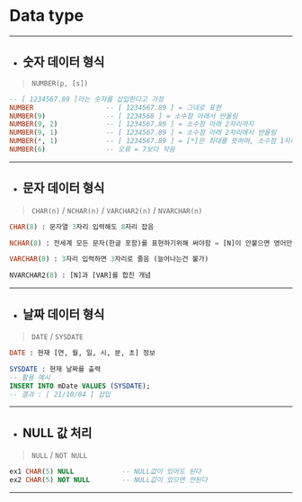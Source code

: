 # Data type

***

* ## 숫자 데이터 형식

> `NUMBER(p, [s])`

```sql
-- [ 1234567.89 ]라는 숫자를 삽입한다고 가정
NUMBER					-- [ 1234567.89 ] = 그대로 표현
NUMBER(9)				-- [ 1234568 ] = 소수점 아래서 반올림
NUMBER(9, 2)			-- [ 1234567.89 ] = 소수점 아래 2자리까지
NUMBER(9, 1)			-- [ 1234567.89 ] = 소수점 아래 2자리에서 반올림
NUMBER(*, 1)			-- [ 1234567.89 ] = [*]은 최대를 뜻하며, 소수점 1자리까지
NUMBER(6)				-- 오류 = 7보다 작음
```

***

* ## 문자 데이터 형식

> `CHAR(n)` / `NCHAR(n)` / `VARCHAR2(n)` / `NVARCHAR(n)` 

```sql
CHAR(8) : 문자열 3자리 입력해도 8자리 잡음

NCHAR(8) : 전세계 모든 문자(한글 포함)를 표현하기위해 써야함 = [N]이 안붙으면 영어만 받겠다는 뜻

VARCHAR(8) : 3자리 입력하면 3자리로 줄음 (늘어나는건 불가)

NVARCHAR2(8) : [N]과 [VAR]를 합친 개념
```

***

* ## 날짜 데이터 형식

> `DATE` / `SYSDATE`

```sql
DATE : 현재 [연, 월, 일, 시, 분, 초] 정보

SYSDATE : 현재 날짜를 출력
-- 활용 예시
INSERT INTO mDate VALUES (SYSDATE);
-- 결과 : [ 21/10/04 ] 삽입
```

***

* ## NULL 값 처리

> `NULL` / `NOT NULL`

```sql
ex1 CHAR(5) NULL			-- NULL값이 있어도 된다
ex2 CHAR(5) NOT NULL		-- NULL값이 있으면 안된다
```

***

